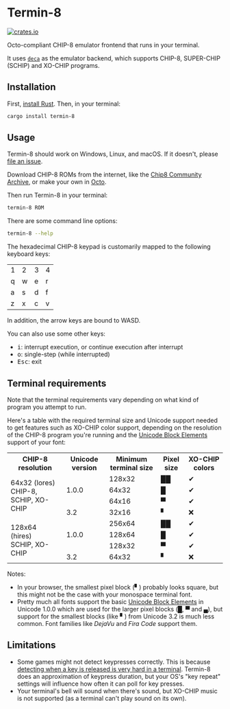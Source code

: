 Termin-8
========
[![crates.io](https://img.shields.io/crates/v/termin-8.svg)](https://crates.io/crates/termin-8)

Octo-compliant CHIP-8 emulator frontend that runs in your terminal.

It uses [`deca`](https://crates.io/crates/deca) as the emulator backend, which supports CHIP-8, SUPER-CHIP (SCHIP) and XO-CHIP programs.

## Installation

First, [install Rust](https://www.rust-lang.org/tools/install). Then, in your terminal:

```sh
cargo install termin-8
```

## Usage

Termin-8 should work on Windows, Linux, and macOS. If it doesn't, please [file an issue](https://github.com/tobiasvl/termin-8/issues/new/choose).

Download CHIP-8 ROMs from the internet, like the [Chip8 Community Archive](https://github.com/JohnEarnest/chip8Archive/), or make your own in [Octo](https://github.com/JohnEarnest/Octo).

Then run Termin-8 in your terminal:

```sh
termin-8 ROM
```

There are some command line options:

```sh
termin-8 --help
```

The hexadecimal CHIP-8 keypad is customarily mapped to the following keyboard keys:

|   |   |   |   |
|---|---|---|---|
| 1 | 2 | 3 | 4 |
| q | w | e | r |
| a | s | d | f |
| z | x | c | v |

In addition, the arrow keys are bound to WASD.

You can also use some other keys:

* <kbd>i</kbd>: interrupt execution, or continue execution after interrupt
* <kbd>o</kbd>: single-step (while interrupted)
* <kbd>Esc</kbd>: exit

## Terminal requirements

Note that the terminal requirements vary depending on what kind of program you attempt to run.

Here's a table with the required terminal size and Unicode support needed to get features such as XO-CHIP color support, depending on the resolution of the CHIP-8 program you're running and the [Unicode Block Elements](https://en.wikipedia.org/wiki/Block_Elements) support of your font:

<table>
<tr>
<th>CHIP-8 resolution</td>
<th>Unicode version</td>
<th>Minimum terminal size</td>
<th>Pixel size</td>
<th>XO-CHIP colors</td>
</tr>

<tr>
<td rowspan="4">64x32 (lores)<br>CHIP-8, SCHIP, XO-CHIP</td>
<td rowspan="3">1.0.0</td>
<td>128x32</td>
<td>██</td>
<td>✔</td>
</tr>

<tr>
<td>64x32</td>
<td>█</td>
<td>✔</td>
</tr>

<tr>
<td>64x16</td>
<td>▀</td>
<td>✔</td>
</tr>

<tr>
<td>3.2</td>
<td>32x16</td>
<td>▘</td>
<td>❌</td>
</tr>

<tr>
<td rowspan="4">128x64 (hires)<br>SCHIP, XO-CHIP</td>
<td rowspan="3">1.0.0</td>
<td>256x64</td>
<td>██</td>
<td>✔</td>
</tr>

<tr>
<td>128x64</td>
<td>█</td>
<td>✔</td>
</tr>

<tr>
<td>128x32</td>
<td>▀</td>
<td>✔</td>
</tr>

<tr>
<td>3.2</td>
<td>64x32</td>
<td>▘</td>
<td>❌</td>
</tr>

</table>

Notes:
* In your browser, the smallest pixel block (▘) probably looks square, but this might not be the case with your monospace terminal font.
* Pretty much all fonts support the basic [Unicode Block Elements](https://en.wikipedia.org/wiki/Block_Elements) in Unicode 1.0.0 which are used for the larger pixel blocks (█, ▀ and ▄), but support for the smallest blocks (like ▘) from Unicode 3.2 is much less common. Font families like _DejaVu_ and _Fira Code_ support them.

## Limitations

* Some games might not detect keypresses correctly. This is because [detecting when a key is released is very hard in a terminal](https://blog.robertelder.org/detect-keyup-event-linux-terminal/). Termin-8 does an approximation of keypress duration, but your OS's "key repeat" settings will influence how often it can poll for key presses.
* Your terminal's bell will sound when there's sound, but XO-CHIP music is not supported (as a terminal can't play sound on its own).
